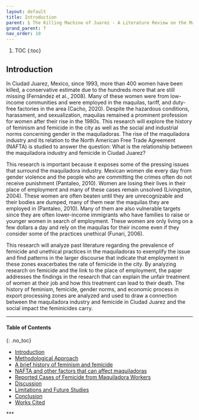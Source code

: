 ```yaml
---
layout: default
title: Introduction
parent: § The Killing Machine of Juarez - A Literature Review on the Maquiladora Industry and Femicide in the City 
grand_parent: T
nav_order: 10 
---
```

<style>
.dont-break-out {
  /* These are technically the same, but use both */
  overflow-wrap: break-word;
  word-wrap: break-word;

     -ms-word-break: break-all;
  /* This is the dangerous one in WebKit, as it breaks things wherever */
  word-break: break-all;
  /* Instead use this non-standard one: */
  word-break: break-word;
}

.youtube-container {
    position: relative;
    width: 100%;
    height: 0;
    padding-bottom: 56.25%;
}
.youtube-video {
    position: absolute;
    top: 0;
    left: 0;
    width: 100%;
    height: 100%;
}

</style>

<div class="dont-break-out" markdown="1">

1. TOC
{:toc}

## Introduction
In Ciudad Juarez, Mexico, since 1993, more than 400 women have been killed, a conservative estimate due to the hundreds more that are still missing (Fernández et al., 2008). Many of these women were from low-income communities and were employed in the maquilas, tariff, and duty-free factories in the area (Cacho, 2020). Despite the hazardous conditions, harassment, and sexualization, maquilas remained a prominent profession for women after their rise in the 1980s. This research will explore the history of feminism and femicide in the city as well as the social and industrial norms concerning gender in the maquiladoras. The rise of the maquiladora industry and its relation to the North American Free Trade Agreement (NAFTA) is studied to answer the question: What is the relationship between the maquiladora industry and femicide in Ciudad Juarez?

This research is important because it exposes some of the pressing issues that surround the maquiladora industry. Mexican women die every day from gender violence and the people who are committing the crimes often do not receive punishment (Pantaleo, 2010). Women are losing their lives in their place of employment and many of these cases remain unsolved (Livingston, 2004). These women are often beaten until they are unrecognizable and their bodies are dumped, many of them near the maquilas they are employed in (Pantaleo, 2010). Many of them are also vulnerable targets since they are often lower-income immigrants who have families to raise or younger women in search of employment. These women are only living on a few dollars a day and rely on the maquilas for their income even if they consider some of the practices unethical (Funari, 2006).

This research will analyze past literature regarding the prevalence of femicide and unethical practices in the maquiladoras to exemplify the issue and find patterns in the larger discourse that indicate that employment in these zones exacerbates the rate of femicide in the city. By analyzing research on femicide and the link to the place of employment, the paper addresses the findings in the research that can explain the unfair treatment of women at their job and how this treatment can lead to their death. The history of feminism, femicide, gender norms, and economic process in export processing zones are analyzed and used to draw a connection between the maquiladora industry and femicide in Ciudad Juarez and the social impact the feminicides carry.

***

#### Table of Contents
{: .no_toc}

<ul><li> <a href="/docs/T/The-Killing-Machine-of-Juarez-A-Literature-Review-on-the-Maquiladora-Industry-and-Femicide-in-the-City-1/">
Introduction</a></li><li> <a href="/docs/T/The-Killing-Machine-of-Juarez-A-Literature-Review-on-the-Maquiladora-Industry-and-Femicide-in-the-City-2/">
Methodological Approach</a></li><li> <a href="/docs/T/The-Killing-Machine-of-Juarez-A-Literature-Review-on-the-Maquiladora-Industry-and-Femicide-in-the-City-3/">
A brief history of feminism and femicide</a></li><li> <a href="/docs/T/The-Killing-Machine-of-Juarez-A-Literature-Review-on-the-Maquiladora-Industry-and-Femicide-in-the-City-4/">
NAFTA and other factors that can affect maquiladoras</a></li><li> <a href="/docs/T/The-Killing-Machine-of-Juarez-A-Literature-Review-on-the-Maquiladora-Industry-and-Femicide-in-the-City-5/">
Reported Cases of Femicide from Maquiladora Workers</a></li><li> <a href="/docs/T/The-Killing-Machine-of-Juarez-A-Literature-Review-on-the-Maquiladora-Industry-and-Femicide-in-the-City-6/">
Discussion</a></li><li> <a href="/docs/T/The-Killing-Machine-of-Juarez-A-Literature-Review-on-the-Maquiladora-Industry-and-Femicide-in-the-City-7/">
Limitations and Future Studies</a></li><li> <a href="/docs/T/The-Killing-Machine-of-Juarez-A-Literature-Review-on-the-Maquiladora-Industry-and-Femicide-in-the-City-8/">
Conclusion</a></li><li> <a href="/docs/T/The-Killing-Machine-of-Juarez-A-Literature-Review-on-the-Maquiladora-Industry-and-Femicide-in-the-City-9/">
Works Cited</a></li></ul>
***

</div>
